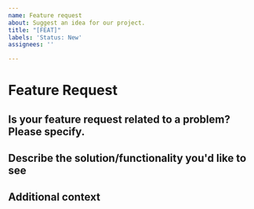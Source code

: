 ```yaml
---
name: Feature request
about: Suggest an idea for our project.
title: "[FEAT]"
labels: 'Status: New'
assignees: ''

---
```


# Feature Request

## Is your feature request related to a problem? Please specify.

<!--If applicable, a clear and concise description of what the problem is. Ex. I'm always frustrated when [...]-->

## Describe the solution/functionality you'd like to see

<!--A clear and concise description of what you want to happen.-->

## Additional context

<!--Add any other context or screenshots about the feature request here.-->
